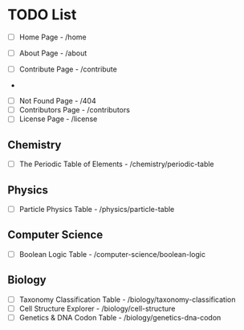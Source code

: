 
# TODO List


- [ ] Home Page - /home
- [ ] About Page - /about
- [ ] Contribute Page - /contribute


-
- [ ] Not Found Page - /404
- [ ] Contributors Page - /contributors
- [ ] License Page - /license

## Chemistry

- [ ] The Periodic Table of Elements - /chemistry/periodic-table

## Physics

- [ ] Particle Physics Table - /physics/particle-table

## Computer Science

- [ ] Boolean Logic Table - /computer-science/boolean-logic

## Biology

- [ ] Taxonomy Classification Table - /biology/taxonomy-classification
- [ ] Cell Structure Explorer - /biology/cell-structure
- [ ] Genetics & DNA Codon Table - /biology/genetics-dna-codon